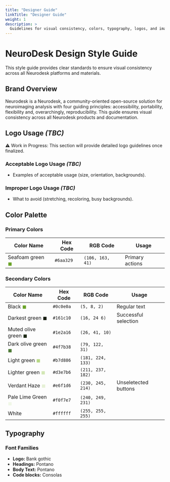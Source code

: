 ```yaml
---
title: "Designer Guide"
linkTitle: "Designer Guide"
weight: 1
description: >
  Guidelines for visual consistency, colors, typography, logos, and imagery across Neurodesk platforms.
---
```


# NeuroDesk Design Style Guide

This style guide provides clear standards to ensure visual consistency across all Neurodesk platforms and materials.

## Brand Overview
Neurodesk is a Neurodesk, a community-oriented open-source solution for neuroimaging analysis with four guiding principles: accessibility, portability,
flexibility and, overarchingly, reproducibility. This guide ensures visual consistency across all Neurodesk products and documentation.

## Logo Usage _(TBC)_

⚠️ Work in Progress: This section will provide detailed logo guidelines once finalized.

### Acceptable Logo Usage _(TBC)_

- Examples of acceptable usage (size, orientation, backgrounds).

### Improper Logo Usage _(TBC)_

- What to avoid (stretching, recoloring, busy backgrounds).

## Color Palette

### Primary Colors

| Color Name | Hex Code | RGB Code | Usage |
|------------|----------|-----------|-------|
| Seafoam green <span style="color:#6aa329;">◼︎</span> | `#6aa329` | `(106, 163, 41)` | Primary actions |

### Secondary Colors

| Color Name | Hex Code | RGB Code | Usage |
|------------|----------|-----------|-------|
| Black <span style="color:#6aa329;">◼︎</span> | `#0c0e0a` | `(5, 8, 2)` | Regular text |
| Darkest green <span style="color:#161c10;">◼︎</span> | `#161c10` | `(16, 24 6)` | Successful selection |
| Muted olive green <span style="color:#1e2a16;">◼︎</span> | `#1e2a16` | `(26, 41, 10)` |  |
| Dark olive green <span style="color:#4f7b38;">◼︎</span> | `#4f7b38` | `(79, 122, 31)` |  |
| Light green <span style="color:#b7d886;">◼︎</span> | `#b7d886` | `(181, 224, 133)` |  |
| Lighter green <span style="color:#d3e7b6;">◼︎</span> | `#d3e7b6` | `(211, 237, 182)` |  |
| Verdant Haze <span style="color:#e6f1d6;">◼︎</span> | `#e6f1d6` | `(230, 245, 214)` | Unseletected buttons |
| Pale Lime Green <span style="color:#f0f7e7;">◼︎</span> | `#f0f7e7` | `(240, 249, 231)` |  |
| White <span style="color:#ffffff;">◼︎</span> | `#ffffff` | `(255, 255, 255)` |  |

## Typography

### Font Families

- **Logo:** Bank gothic 
- **Headings:** Pontano 
- **Body Text:** Pontano  
- **Code blocks:** Consolas

